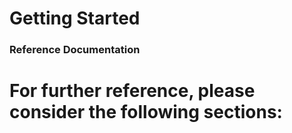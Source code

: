 # Getting Started

### Reference Documentation
# For further reference, please consider the following sections:



